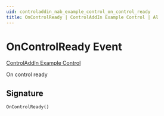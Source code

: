 ```yaml
---
uid: controladdin_nab_example_control_on_control_ready
title: OnControlReady | ControlAddIn Example Control | Al
---
```

# <a name="on_control_ready"></a>OnControlReady Event

[ControlAddIn Example Control](index.md)

On control ready

## <a name="signature"></a>Signature

```al
OnControlReady()
```

